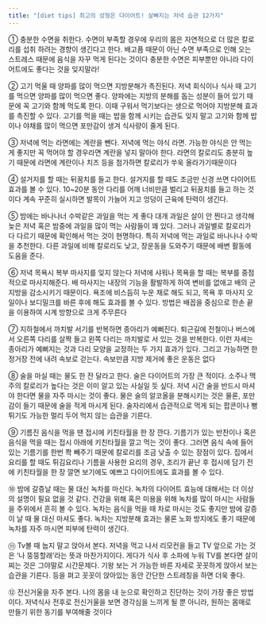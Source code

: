 ```yaml
---
title: "[diet tips] 최고의 성형은 다이어트! 살빠지는 저녁 습관 12가지"
---
```


① 충분한 수면을 취한다.
     수면이 부족할 경우에 우리의 몸은
     자연적으로 더 많은 칼로리를 섭취
     하려는 경향이 생긴다고 한다.
     배고픔 때문이 아닌 수면 부족으로 인해
     오는 스트레스 때문에 음식을 자꾸 먹게
     된다는 것이다
     충분한 수면은 피부뿐만 아니라
     다이어트에도 좋다는 것을 잊지말라!

② 고기 먹울 때 양파를 많이 먹으면
     지방분해가 촉진된다.
     저녁 회식이나 식사 때 고기를 먹으면
     양파를 많이 먹으면 좋다.
     양파에는 지방의 분해를 돕는 성분이
     들어 있기 때문에 꼭 고기와 함께
     먹도록 한다.
     이때 구워서 먹기보다는 생으로 먹어야
     지방분해 효과를 촉진할 수 있다.
     고기를 먹을 때는 밥을 함께 시키는
     습관도 잊지 말고 고기와 함께 밥이나
     야채를 많이 먹으면 포만감이 생겨
     식사량이 줄게 된다.

③ 저녁에 먹는 라면에는 계란을 뺀다.
     저녁에 먹는 야식 라면.
     가능한 야식은 안 먹는 게 좋지만
     꼭 먹어야 할 경우라면
     계란을 넣지 말아야 한다.
     라면의 칼로리도 충분히 높기 때문에
     라면에 계란이나 치즈 등을 첨가하면
     칼로리가 쑤욱 올라가기때문이다

④ 설거지를 할 때는 뒤꿈치를 들고 한다.
     설거지를 할 때도 조금만 신경 쓰면
     다이어트 효과를 볼 수 있다.
     10~20분 동안 다리를 어깨 너비만큼
     벌리고 뒤꿈치를 들고 하는 것이다
     계속 꾸준히 실시하면 발목이 가늘어
     지고 엉덩이 근육에 탄력이 생긴다.

⑤ 밤에는 바나나너
     수박같은 과일을 먹는 게 좋다
     대개 과일은 살이 안 찐다고 생각해
     늦은  저녁 혹은 밤중에 과일을 많이
     먹는 사람들이 꽤 있다.
     그러나 과일별로 칼로리가 다 다르기
     때문에 확인해서 먹는 것이 현명하다.
     특히 저녁에 먹는 과일로
     바나나나 수박을 추천한다.
     다른 과일에 비해 칼로리도 낮고,
     장운동을 도와주기 때문에
     배변 활동에 도움을 준다.

⑥ 저녁 목욕시 복부 마사지를 잊지 않는다
     저녁에 샤워나 목욕을 할 때는
     복부를 중점적으로 마사지해준다.
     배 마사지는 내장의 기능을 활발하게
     하여 변비를 없애고 배의 군지방을
     감소시키기 때문이다.
     욕조에 비스듬히 누운 채로 해도 되고,
     목욕 후 마사지 오일이나 보디밀크를
     바른 후에 해도 효과를 볼 수 있다.
     방법은 배꼽을 중심으로 한손 끝을
     이용하여 시계 방향으로 크게 주무른다

⑦ 지하철에서 까치발 서기를 반복하면
     종아리가 예뻐진다.
     퇴근길에 전철이나 버스에서
     오른쪽 다리를 살짝 들고 왼쪽 다리는
     까치발로 서 있는 것을 반복한다.
     이런 자세는 종아리가 예뻐지는 것과
     다리 모양을 교정하는 두 가지 효과가
     있다. 그리고 가능하면 한 정거장 전에
     내려 속보로 걷는다.
     속보만큼 지방 제거에 좋은 운동은 없다

⑧ 술을 마실 때는 물도 한 잔 달라고 한다.
     술은 다이어트의 가장 큰 적이다.
     소주나 맥주의 칼로리가 높다는 것은
     이미 알고 있는 사실일 듯 싶다.
     저녁 시간 술을 반드시 마셔야 한다면
     물을 자주 마시는 것이 좋다.
     물은 술의 알코올을 분해시키는 것은
     물론, 포만감이 들기 때문에
     술을 적게 마시게 된다.
     술자리에서 습관적으로 먹게 되는
     팝콘이나 뻥튀기도 가능한 멀리 두어
     먹지 않는 습관을 기른다.

⑨ 기름진 음식을 먹을 땐
      접시에 키친타월을 한 장 깐다.
      기름기가 있는 반찬이나
      혹은 음식을 먹을 때는 접시 아래에
      키친타월을 깔고 먹는 것이 좋다.
      그러면 음식 속에 들어 있는 기름기를
      한번 쫙 빼주기 때문에 칼로리를
      조금 낮출 수 있는 장점이 있다.
      집에서 요리를 할 때도 튀김요리나
      기름을 사용한 요리의 경우,
      조리가 끝난 후 접시에 담기 전에
      키친타월을 한 장 깔면
      보기에도 예쁘고 다이어트에도
      효과를 볼 수 있다.

⑩ 밤에 갈증날 때는
     물 대신 녹차를 마신다.
     녹차의 다이어트 효능에 대해서는
     더 이상의 설명이 필요 없을 것 같다.
     건강을 위해 혹은 미용을 위해
     녹차를 많이 마시는 사람들을
     주위에서 흔히 볼 수 있다.
     녹차는 음식을 먹을 때
     차로 마시는 것도 좋지만
     밤에 갈증이 날 때 물 대신 마셔도 좋다.
     녹차는 지방분해 효과는 물론
     노화 방지에도 좋기 때문에
     녹차를 자주 마시면
     피부에 탄력이 생긴다.

⑪ Tv볼 때 눕지 말고 앉아서 본다.
    저녁을 먹고 나서 리모컨을 들고
    TV 앞으로 가는 것은 ‘나 뚱뚱할래’라는
    뜻과 마찬가지이다.
    게다가 식사 후 소파에 누워
    TV를 본다면 살이 찌는 것은
    그야말로 시간문제다.
    기왕 보는 거 가능한 바른 자세로
    꼿꼿하게 앉아서 보는 습관을 기른다.
    등을 펴고 꼿꼿이 앉아있는 동안
    간단한 스트레칭을 하면 더욱 좋다.

⑫ 전신거울을 자주 본다.
     나의 몸을 내 눈으로 확인하고
     진단하는 것이 가장 좋은 방법이다.
     저녁식사 전후로 전신거울을 보면
     경각심을 느끼게 될 뿐 아니라,
     원하는 몸매로 만들기 위한 동기를
     부여해줄 것이다
